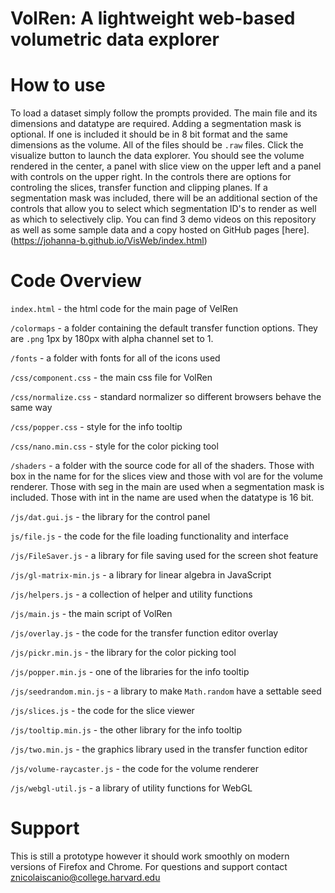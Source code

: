 # VolRen: A lightweight web-based volumetric data explorer


# How to use

To load a dataset simply follow the prompts provided. The main file and its dimensions and datatype are required. Adding a segmentation mask is optional. If one is included it should be in 8 bit format and the same dimensions as the volume. All of the files should be `.raw` files. Click the visualize button to launch the data explorer. You should see the volume rendered in the center, a panel with slice view on the upper left and a panel with controls on the upper right. In the controls there are options for controling the slices, transfer function and clipping planes. If a segmentation mask was included, there will be an additional section of the controls that allow you to select which segmentation ID's to render as well as which to selectively clip. You can find 3 demo videos on this repository as well as some sample data and a copy hosted on GitHub pages [here].(https://johanna-b.github.io/VisWeb/index.html)

# Code Overview

`index.html` - the html code for the main page of VelRen

`/colormaps` - a folder containing the default transfer function options. They are `.png` 1px by 180px with alpha channel set to 1.

`/fonts` - a folder with fonts for all of the icons used

`/css/component.css` - the main css file for VolRen

`/css/normalize.css` - standard normalizer so different browsers behave the same way

`/css/popper.css` - style for the info tooltip

`/css/nano.min.css` - style for the color picking tool

`/shaders` - a folder with the source code for all of the shaders. Those with box in the name for for the slices view and those with vol are for the volume renderer. Those with seg in the main are used when a segmentation mask is included. Those with int in the name are used when the datatype is 16 bit.

`/js/dat.gui.js` - the library for the control panel

`js/file.js` - the code for the file loading functionality and interface

`/js/FileSaver.js` - a library for file saving used for the screen shot feature

`/js/gl-matrix-min.js` - a library for linear algebra in JavaScript

`/js/helpers.js` - a collection of helper and utility functions

`/js/main.js` - the main script of VolRen

`/js/overlay.js` - the code for the transfer function editor overlay

`/js/pickr.min.js` - the library for the color picking tool

`/js/popper.min.js` - one of the libraries for the info tooltip

`/js/seedrandom.min.js` - a library to make `Math.random` have a settable seed

`/js/slices.js` - the code for the slice viewer

`/js/tooltip.min.js` - the other library for the info tooltip

`/js/two.min.js` - the graphics library used in the transfer function editor

`/js/volume-raycaster.js` - the code for the volume renderer

`/js/webgl-util.js` - a library of utility functions for WebGL

# Support

This is still a prototype however it should work smoothly on modern versions of Firefox and Chrome. For questions and support contact znicolaiscanio@college.harvard.edu

